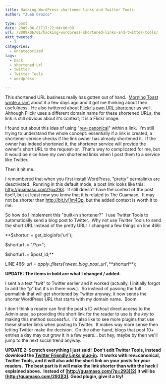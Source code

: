 ```yaml
---
title: Hacking WordPress shortened links and Twitter Tools
author: "Juan Orozco" 

type: post
date: 2009-06-01T17:22:04+00:00
url: /2009/06/01/hacking-wordpress-shortened-links-and-twitter-tools/
aktt_tweeted:
  - 1
categories:
  - Uncategorized
tags:
  - hack
  - shortened url
  - twitter
  - Twitter Tools
  - wordpress

---
```

This shortened URL business really has gotten out of hand.  <a href="http://www.morningtoast.com/" target="_blank" rel="noopener noreferrer">Morning Toast</a> <a href="http://www.morningtoast.com/2009/05/why-tiny-urls-change-how-we-design/" target="_blank" rel="noopener noreferrer">wrote a rant</a> about it a few days ago and it got me thinking about their usefulness.  He also twittered about <a href="http://www.flickr.com/groups/flickrideas/discuss/72157616526758077/" target="_blank" rel="noopener noreferrer">Flickr's own URL shortener</a> as well.  Although Flickr uses a different domain name for these shortened URLs, the link is still obvious about it's context; it is a Flickr image.

I found out about this idea of using "[rev=canonical][1]" within a link.  I'm still trying to understand the whole concept: essentially if a link is created, a shortener service checks if the link owner has already shortened it.  If the owner has indeed shortened it, the shortener service will provide the owner's short URL to the request-or.  That's way to complicated for me, but it would be nice have my own shortened links when I post them to a service like Twitter.

Then it hit me.

I remembered that when you first install WordPress, "pretty" permalinks are deactivated.  Running in this default mode, a post link looks like this: <http://guamaso.com/?p=293>.  It still doesn't have the context of the post itself, but at least now you know that it is related to The Guamaso.  It may not be shorter than <http://bit.ly/1m4Qp>, but the added context is worth it to me.

So how do I implement this "built-in shortener?"  I use Twitter Tools to automatically send a blog post to Twitter.  Why not use Twitter Tools to send the short URL instead of the pretty URL!  I changed a few things on line 466:

**$shorturl = get_bloginfo('url');
  
$shorturl .= "/?p=";
  
$shorturl .= $post_id;**
  
LINE 466: $url = apply\_filters('tweet\_blog\_post\_url', **$shorturl**);

**UPDATE: The items in bold are what I changed / added.**

I sent a a test "twit" to Twitter earlier and it worked (actually, I initially forgot to add the "p" but it's in there now.).  So instead of passing the full permalink that will get shortened by Twitter anyway, it now sends the shorter WordPress URL that starts with my domain name.  Boom.

I don't think a reader can find the post's ID without direct access to the Admin area, so providing this short link for the reader to use is the _key_ to making this method successful.  I'd also like to see more plugins that use these shorter links when posting to Twitter.  It makes way more sense then letting Twitter make the decision.  On the other hand, blogs that post 10+ entries a day may out grow it in a few years... but hey, maybe by then we'll jump to the next social trend anyway.

**UPDATE 2: Scratch everything I just said!  Don't edit Twitter Tools, instead download the <a title="Twitter Friendly Links Plug In" href="http://kovshenin.com/wordpress/plugins/twitter-friendly-links/" target="_blank" rel="noopener noreferrer">Twitter Friendly Links plug-in</a>.  It works with rev=canonical, Twitter Tools, and it will also add the short link on your posts for your readers.  The best part is it will make the link shorter than with the hack I explained above.  Instead of [http://guamaso.com/?p=293][2] it will be [][2][http://guamaso.com/293][3]. Good plugin, give it a try!**

 [1]: http://revcanonical.appspot.com/
 [2]: ../?p=293
 [3]: /293
